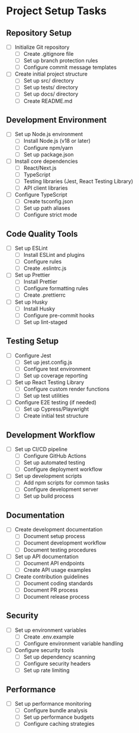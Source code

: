 # Project Setup Tasks

## Repository Setup

- [ ] Initialize Git repository
  - [ ] Create .gitignore file
  - [ ] Set up branch protection rules
  - [ ] Configure commit message templates
- [ ] Create initial project structure
  - [ ] Set up src/ directory
  - [ ] Set up tests/ directory
  - [ ] Set up docs/ directory
  - [ ] Create README.md

## Development Environment

- [ ] Set up Node.js environment
  - [ ] Install Node.js (v18 or later)
  - [ ] Configure npm/yarn
  - [ ] Set up package.json
- [ ] Install core dependencies
  - [ ] React/Next.js
  - [ ] TypeScript
  - [ ] Testing libraries (Jest, React Testing Library)
  - [ ] API client libraries
- [ ] Configure TypeScript
  - [ ] Create tsconfig.json
  - [ ] Set up path aliases
  - [ ] Configure strict mode

## Code Quality Tools

- [ ] Set up ESLint
  - [ ] Install ESLint and plugins
  - [ ] Configure rules
  - [ ] Create .eslintrc.js
- [ ] Set up Prettier
  - [ ] Install Prettier
  - [ ] Configure formatting rules
  - [ ] Create .prettierrc
- [ ] Set up Husky
  - [ ] Install Husky
  - [ ] Configure pre-commit hooks
  - [ ] Set up lint-staged

## Testing Setup

- [ ] Configure Jest
  - [ ] Set up jest.config.js
  - [ ] Configure test environment
  - [ ] Set up coverage reporting
- [ ] Set up React Testing Library
  - [ ] Configure custom render functions
  - [ ] Set up test utilities
- [ ] Configure E2E testing (if needed)
  - [ ] Set up Cypress/Playwright
  - [ ] Create initial test structure

## Development Workflow

- [ ] Set up CI/CD pipeline
  - [ ] Configure GitHub Actions
  - [ ] Set up automated testing
  - [ ] Configure deployment workflow
- [ ] Set up development scripts
  - [ ] Add npm scripts for common tasks
  - [ ] Configure development server
  - [ ] Set up build process

## Documentation

- [ ] Create development documentation
  - [ ] Document setup process
  - [ ] Document development workflow
  - [ ] Document testing procedures
- [ ] Set up API documentation
  - [ ] Document API endpoints
  - [ ] Create API usage examples
- [ ] Create contribution guidelines
  - [ ] Document coding standards
  - [ ] Document PR process
  - [ ] Document release process

## Security

- [ ] Set up environment variables
  - [ ] Create .env.example
  - [ ] Configure environment variable handling
- [ ] Configure security tools
  - [ ] Set up dependency scanning
  - [ ] Configure security headers
  - [ ] Set up rate limiting

## Performance

- [ ] Set up performance monitoring
  - [ ] Configure bundle analysis
  - [ ] Set up performance budgets
  - [ ] Configure caching strategies
